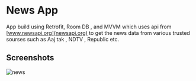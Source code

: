 # News App

App build using Retrofit, Room DB , and MVVM which uses api from [www.newsapi.org](newsapi.org) to get the news data from various trusted sourses such as Aaj tak , NDTV , Republic etc.

## Screenshots

![news](https://user-images.githubusercontent.com/51481476/94271682-954c4100-ff5f-11ea-8dfe-daf4f228ba0c.png)
